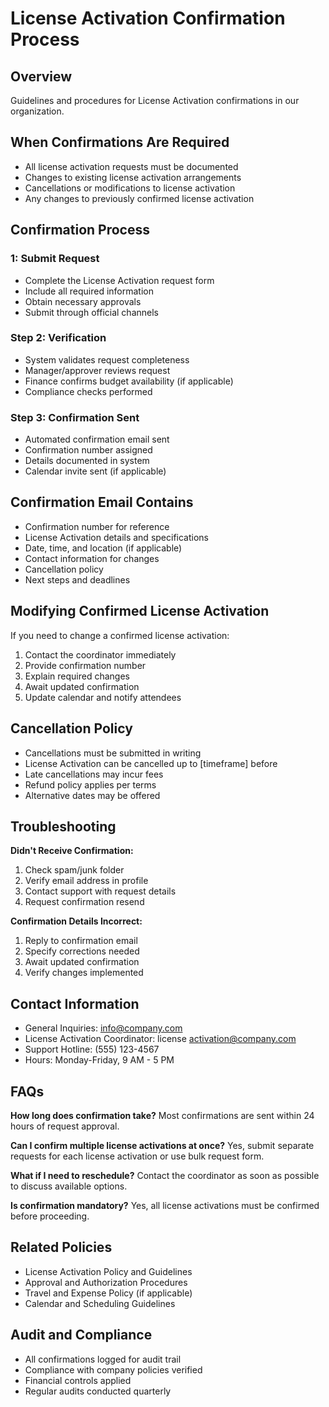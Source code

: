 # License Activation Confirmation Process

## Overview
Guidelines and procedures for License Activation confirmations in our organization.

## When Confirmations Are Required
- All license activation requests must be documented
- Changes to existing license activation arrangements
- Cancellations or modifications to license activation
- Any changes to previously confirmed license activation

## Confirmation Process

###  1: Submit Request
- Complete the License Activation request form
- Include all required information
- Obtain necessary approvals
- Submit through official channels

### Step 2: Verification
- System validates request completeness
- Manager/approver reviews request
- Finance confirms budget availability (if applicable)
- Compliance checks performed

### Step 3: Confirmation Sent
- Automated confirmation email sent
- Confirmation number assigned
- Details documented in system
- Calendar invite sent (if applicable)

## Confirmation Email Contains
- Confirmation number for reference
- License Activation details and specifications
- Date, time, and location (if applicable)
- Contact information for changes
- Cancellation policy
- Next steps and deadlines

## Modifying Confirmed License Activation
If you need to change a confirmed license activation:
1. Contact the coordinator immediately
2. Provide confirmation number
3. Explain required changes
4. Await updated confirmation
5. Update calendar and notify attendees

## Cancellation Policy
- Cancellations must be submitted in writing
- License Activation can be cancelled up to [timeframe] before
- Late cancellations may incur fees
- Refund policy applies per terms
- Alternative dates may be offered

## Troubleshooting

**Didn't Receive Confirmation:**
1. Check spam/junk folder
2. Verify email address in profile
3. Contact support with request details
4. Request confirmation resend

**Confirmation Details Incorrect:**
1. Reply to confirmation email
2. Specify corrections needed
3. Await updated confirmation
4. Verify changes implemented

## Contact Information
- General Inquiries: info@company.com
- License Activation Coordinator: license activation@company.com
- Support Hotline: (555) 123-4567
- Hours: Monday-Friday, 9 AM - 5 PM

## FAQs

**How long does confirmation take?**
Most confirmations are sent within 24 hours of request approval.

**Can I confirm multiple license activations at once?**
Yes, submit separate requests for each license activation or use bulk request form.

**What if I need to reschedule?**
Contact the coordinator as soon as possible to discuss available options.

**Is confirmation mandatory?**
Yes, all license activations must be confirmed before proceeding.

## Related Policies
- License Activation Policy and Guidelines
- Approval and Authorization Procedures
- Travel and Expense Policy (if applicable)
- Calendar and Scheduling Guidelines

## Audit and Compliance
- All confirmations logged for audit trail
- Compliance with company policies verified
- Financial controls applied
- Regular audits conducted quarterly

